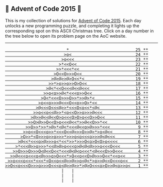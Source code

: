 <h2>🎄 Advent of Code 2015 🎄</h2>

<p>
This is my collection of solutions for <a href="https://adventofcode.com/2015">Advent of Code 2015</a>.  
Each day unlocks a new programming puzzle, and completing it lights up the corresponding spot on this ASCII Christmas tree.  
Click on a day number in the tree below to open its problem page on the AoC website.
</p>

---

<pre class="calendar"><a aria-label="Day 25" href="https://adventofcode.com/2015/day/25" class="calendar-day25">                        *                          <span class="calendar-day">25</span> <span class="calendar-mark-complete">*</span><span class="calendar-mark-verycomplete">*</span></a>
<a aria-label="Day 24" href="https://adventofcode.com/2015/day/24" class="calendar-day24">                       &gt;<span class="calendar-ornament1">o</span>&lt;                         <span class="calendar-day">24</span> <span class="calendar-mark-complete">*</span><span class="calendar-mark-verycomplete">*</span></a>
<a aria-label="Day 23" href="https://adventofcode.com/2015/day/23" class="calendar-day23">                      &gt;<span class="calendar-ornament1">o</span>&lt;&lt;&lt;                        <span class="calendar-day">23</span> <span class="calendar-mark-complete">*</span><span class="calendar-mark-verycomplete">*</span></a>
<a aria-label="Day 22" href="https://adventofcode.com/2015/day/22" class="calendar-day22">                     &gt;<span class="calendar-ornament3">*</span>&lt;&lt;<span class="calendar-ornament0">O</span>&lt;&lt;                       <span class="calendar-day">22</span> <span class="calendar-mark-complete">*</span><span class="calendar-mark-verycomplete">*</span></a>
<a aria-label="Day 21" href="https://adventofcode.com/2015/day/21" class="calendar-day21">                    &gt;&gt;<span class="calendar-ornament3">*</span>&lt;&lt;&lt;<span class="calendar-ornament3">*</span>&lt;&lt;                      <span class="calendar-day">21</span> <span class="calendar-mark-complete">*</span><span class="calendar-mark-verycomplete">*</span></a>
<a aria-label="Day 20" href="https://adventofcode.com/2015/day/20" class="calendar-day20">                   &gt;<span class="calendar-ornament0">O</span>&lt;&lt;<span class="calendar-ornament0">O</span>&gt;&gt;&gt;<span class="calendar-ornament0">O</span>&lt;&lt;                     <span class="calendar-day">20</span> <span class="calendar-mark-complete">*</span><span class="calendar-mark-verycomplete">*</span></a>
<a aria-label="Day 19, two stars" href="https://adventofcode.com/2015/day/19" class="calendar-day19 calendar-verycomplete">                  &gt;<span class="calendar-ornament2">@</span>&gt;<span class="calendar-ornament2">@</span>&gt;&gt;<span class="calendar-ornament2">@</span>&gt;<span class="calendar-ornament0">O</span>&lt;&lt;<span class="calendar-ornament3">*</span>&lt;                    <span class="calendar-day">19</span> <span class="calendar-mark-complete">*</span><span class="calendar-mark-verycomplete">*</span></a>
<a aria-label="Day 18, two stars" href="https://adventofcode.com/2015/day/18" class="calendar-day18 calendar-verycomplete">                 &gt;&gt;<span class="calendar-ornament3">*</span>&gt;<span class="calendar-ornament1">o</span>&gt;&gt;<span class="calendar-ornament1">o</span>&gt;&gt;<span class="calendar-ornament0">O</span>&gt;<span class="calendar-ornament0">O</span>&lt;&lt;                   <span class="calendar-day">18</span> <span class="calendar-mark-complete">*</span><span class="calendar-mark-verycomplete">*</span></a>
<a aria-label="Day 17, two stars" href="https://adventofcode.com/2015/day/17" class="calendar-day17 calendar-verycomplete">                &gt;<span class="calendar-ornament2">@</span>&lt;<span class="calendar-ornament3">*</span>&lt;&lt;<span class="calendar-ornament0">O</span>&lt;&lt;&lt;<span class="calendar-ornament2">@</span>&lt;&lt;<span class="calendar-ornament2">@</span>&lt;&lt;&lt;                  <span class="calendar-day">17</span> <span class="calendar-mark-complete">*</span><span class="calendar-mark-verycomplete">*</span></a>
<a aria-label="Day 16, two stars" href="https://adventofcode.com/2015/day/16" class="calendar-day16 calendar-verycomplete">               &gt;&gt;<span class="calendar-ornament1">o</span>&lt;<span class="calendar-ornament1">o</span>&gt;&gt;<span class="calendar-ornament2">@</span>&lt;<span class="calendar-ornament3">*</span>&lt;&lt;&lt;<span class="calendar-ornament1">o</span>&gt;&gt;<span class="calendar-ornament0">O</span>&lt;&lt;                 <span class="calendar-day">16</span> <span class="calendar-mark-complete">*</span><span class="calendar-mark-verycomplete">*</span></a>
<a aria-label="Day 15" href="https://adventofcode.com/2015/day/15" class="calendar-day15">              &gt;<span class="calendar-ornament0">O</span>&lt;<span class="calendar-ornament3">*</span>&lt;&lt;&lt;<span class="calendar-ornament0">O</span>&gt;&gt;&gt;<span class="calendar-ornament0">O</span>&gt;&gt;<span class="calendar-ornament3">*</span>&gt;&gt;<span class="calendar-ornament2">@</span>&gt;<span class="calendar-ornament3">*</span>&lt;                <span class="calendar-day">15</span> <span class="calendar-mark-complete">*</span><span class="calendar-mark-verycomplete">*</span></a>
<a aria-label="Day 14, two stars" href="https://adventofcode.com/2015/day/14" class="calendar-day14 calendar-verycomplete">             &gt;<span class="calendar-ornament1">o</span>&lt;&lt;<span class="calendar-ornament1">o</span>&gt;&gt;&gt;<span class="calendar-ornament2">@</span>&lt;&lt;&lt;<span class="calendar-ornament0">O</span>&lt;&lt;<span class="calendar-ornament1">o</span>&gt;&gt;<span class="calendar-ornament0">O</span>&gt;<span class="calendar-ornament3">*</span>&lt;&lt;               <span class="calendar-day">14</span> <span class="calendar-mark-complete">*</span><span class="calendar-mark-verycomplete">*</span></a>
<a aria-label="Day 13" href="https://adventofcode.com/2015/day/13" class="calendar-day13">            &gt;<span class="calendar-ornament2">@</span>&lt;&lt;&lt;<span class="calendar-ornament0">O</span>&lt;&lt;&lt;<span class="calendar-ornament2">@</span>&gt;&gt;<span class="calendar-ornament3">*</span>&lt;&lt;&lt;<span class="calendar-ornament0">O</span>&lt;<span class="calendar-ornament1">o</span>&lt;&lt;<span class="calendar-ornament3">*</span>&lt;<span class="calendar-ornament2">@</span>&lt;              <span class="calendar-day">13</span> <span class="calendar-mark-complete">*</span><span class="calendar-mark-verycomplete">*</span></a>
<a aria-label="Day 12, two stars" href="https://adventofcode.com/2015/day/12" class="calendar-day12 calendar-verycomplete">           &gt;&gt;<span class="calendar-ornament1">o</span>&lt;&lt;<span class="calendar-ornament1">o</span>&lt;&lt;<span class="calendar-ornament2">@</span>&gt;&gt;<span class="calendar-ornament3">*</span>&lt;<span class="calendar-ornament1">o</span>&lt;&lt;<span class="calendar-ornament0">O</span>&gt;&gt;<span class="calendar-ornament1">o</span>&gt;&gt;&gt;<span class="calendar-ornament2">@</span>&lt;&lt;&lt;             <span class="calendar-day">12</span> <span class="calendar-mark-complete">*</span><span class="calendar-mark-verycomplete">*</span></a>
<a aria-label="Day 11, two stars" href="https://adventofcode.com/2015/day/11" class="calendar-day11 calendar-verycomplete">          &gt;<span class="calendar-ornament2">@</span>&gt;&gt;<span class="calendar-ornament2">@</span>&lt;&lt;<span class="calendar-ornament2">@</span>&lt;&lt;<span class="calendar-ornament0">O</span>&gt;<span class="calendar-ornament1">o</span>&lt;&lt;&lt;<span class="calendar-ornament0">O</span>&gt;<span class="calendar-ornament0">O</span>&gt;<span class="calendar-ornament1">o</span>&lt;&lt;<span class="calendar-ornament0">O</span>&gt;&gt;<span class="calendar-ornament0">O</span>&lt;&lt;            <span class="calendar-day">11</span> <span class="calendar-mark-complete">*</span><span class="calendar-mark-verycomplete">*</span></a>
<a aria-label="Day 10, two stars" href="https://adventofcode.com/2015/day/10" class="calendar-day10 calendar-verycomplete">         &gt;&gt;<span class="calendar-ornament0">O</span>&gt;<span class="calendar-ornament2">@</span>&gt;&gt;<span class="calendar-ornament0">O</span>&lt;&lt;<span class="calendar-ornament0">O</span>&gt;<span class="calendar-ornament1">o</span>&lt;&lt;&lt;<span class="calendar-ornament2">@</span>&lt;&lt;<span class="calendar-ornament3">*</span>&gt;&gt;<span class="calendar-ornament2">@</span>&lt;&lt;<span class="calendar-ornament0">O</span>&gt;&gt;<span class="calendar-ornament3">*</span>&lt;&lt;           <span class="calendar-day">10</span> <span class="calendar-mark-complete">*</span><span class="calendar-mark-verycomplete">*</span></a>
<a aria-label="Day 9" href="https://adventofcode.com/2015/day/9" class="calendar-day9">        &gt;&gt;<span class="calendar-ornament0">O</span>&gt;&gt;<span class="calendar-ornament3">*</span>&gt;&gt;<span class="calendar-ornament3">*</span>&gt;<span class="calendar-ornament2">@</span>&gt;<span class="calendar-ornament3">*</span>&lt;<span class="calendar-ornament2">@</span>&lt;<span class="calendar-ornament3">*</span>&lt;&lt;&lt;<span class="calendar-ornament2">@</span>&lt;&lt;<span class="calendar-ornament1">o</span>&gt;<span class="calendar-ornament2">@</span>&gt;&gt;&gt;<span class="calendar-ornament3">*</span>&lt;&lt;&lt;          <span class="calendar-day"> 9</span> <span class="calendar-mark-complete">*</span><span class="calendar-mark-verycomplete">*</span></a>
<a aria-label="Day 8, two stars" href="https://adventofcode.com/2015/day/8" class="calendar-day8 calendar-verycomplete">       &gt;&gt;<span class="calendar-ornament1">o</span>&lt;&lt;<span class="calendar-ornament0">O</span>&lt;&lt;&lt;<span class="calendar-ornament1">o</span>&gt;&gt;<span class="calendar-ornament3">*</span>&lt;&lt;&lt;<span class="calendar-ornament0">O</span>&lt;&lt;<span class="calendar-ornament2">@</span>&gt;&gt;&gt;<span class="calendar-ornament0">O</span>&gt;&gt;<span class="calendar-ornament2">@</span>&gt;<span class="calendar-ornament3">*</span>&gt;<span class="calendar-ornament1">o</span>&lt;<span class="calendar-ornament2">@</span>&lt;&lt;         <span class="calendar-day"> 8</span> <span class="calendar-mark-complete">*</span><span class="calendar-mark-verycomplete">*</span></a>
<a aria-label="Day 7, two stars" href="https://adventofcode.com/2015/day/7" class="calendar-day7 calendar-verycomplete">      &gt;<span class="calendar-ornament0">O</span>&gt;&gt;<span class="calendar-ornament3">*</span>&lt;<span class="calendar-ornament0">O</span>&gt;&gt;&gt;<span class="calendar-ornament1">o</span>&gt;&gt;<span class="calendar-ornament1">o</span>&gt;&gt;&gt;<span class="calendar-ornament3">*</span>&gt;&gt;&gt;<span class="calendar-ornament1">o</span>&lt;<span class="calendar-ornament1">o</span>&lt;&lt;&lt;<span class="calendar-ornament1">o</span>&gt;&gt;&gt;<span class="calendar-ornament2">@</span>&lt;<span class="calendar-ornament2">@</span>&lt;&lt;&lt;        <span class="calendar-day"> 7</span> <span class="calendar-mark-complete">*</span><span class="calendar-mark-verycomplete">*</span></a>
<a aria-label="Day 6, two stars" href="https://adventofcode.com/2015/day/6" class="calendar-day6 calendar-verycomplete">     &gt;<span class="calendar-ornament2">@</span>&lt;&lt;<span class="calendar-ornament3">*</span>&lt;&lt;&lt;<span class="calendar-ornament1">o</span>&gt;<span class="calendar-ornament2">@</span>&gt;&gt;&gt;<span class="calendar-ornament1">o</span>&lt;<span class="calendar-ornament3">*</span>&lt;&lt;<span class="calendar-ornament3">*</span>&gt;&gt;<span class="calendar-ornament3">*</span>&gt;&gt;&gt;<span class="calendar-ornament0">O</span>&lt;<span class="calendar-ornament1">o</span>&gt;<span class="calendar-ornament0">O</span>&lt;<span class="calendar-ornament0">O</span>&gt;<span class="calendar-ornament1">o</span>&lt;&lt;&lt;&lt;       <span class="calendar-day"> 6</span> <span class="calendar-mark-complete">*</span><span class="calendar-mark-verycomplete">*</span></a>
<a aria-label="Day 5, two stars" href="https://adventofcode.com/2015/day/5" class="calendar-day5 calendar-verycomplete">    &gt;<span class="calendar-ornament3">*</span>&lt;&lt;&lt;<span class="calendar-ornament2">@</span>&gt;&gt;<span class="calendar-ornament1">o</span>&gt;&gt;&gt;<span class="calendar-ornament3">*</span>&lt;&lt;<span class="calendar-ornament2">@</span>&gt;<span class="calendar-ornament2">@</span>&gt;<span class="calendar-ornament1">o</span>&lt;&lt;&lt;<span class="calendar-ornament1">o</span>&gt;<span class="calendar-ornament2">@</span>&lt;<span class="calendar-ornament2">@</span>&lt;<span class="calendar-ornament2">@</span>&gt;&gt;&gt;<span class="calendar-ornament1">o</span>&lt;&lt;&lt;<span class="calendar-ornament0">O</span>&lt;&lt;&lt;      <span class="calendar-day"> 5</span> <span class="calendar-mark-complete">*</span><span class="calendar-mark-verycomplete">*</span></a>
<a aria-label="Day 4, two stars" href="https://adventofcode.com/2015/day/4" class="calendar-day4 calendar-verycomplete">   &gt;&gt;<span class="calendar-ornament0">O</span>&gt;&gt;&gt;<span class="calendar-ornament0">O</span>&gt;&gt;&gt;<span class="calendar-ornament0">O</span>&lt;<span class="calendar-ornament2">@</span>&lt;&lt;<span class="calendar-ornament0">O</span>&lt;&lt;<span class="calendar-ornament3">*</span>&lt;&lt;&lt;<span class="calendar-ornament2">@</span>&lt;<span class="calendar-ornament2">@</span>&lt;<span class="calendar-ornament1">o</span>&lt;&lt;&lt;<span class="calendar-ornament3">*</span>&lt;<span class="calendar-ornament2">@</span>&lt;&lt;&lt;<span class="calendar-ornament0">O</span>&gt;&gt;<span class="calendar-ornament0">O</span>&lt;&lt;&lt;     <span class="calendar-day"> 4</span> <span class="calendar-mark-complete">*</span><span class="calendar-mark-verycomplete">*</span></a>
<a aria-label="Day 3, two stars" href="https://adventofcode.com/2015/day/3" class="calendar-day3 calendar-verycomplete">  &gt;&gt;<span class="calendar-ornament2">@</span>&lt;&lt;&lt;<span class="calendar-ornament1">o</span>&lt;&lt;&lt;<span class="calendar-ornament1">o</span>&lt;<span class="calendar-ornament2">@</span>&gt;&gt;&gt;<span class="calendar-ornament1">o</span>&gt;<span class="calendar-ornament0">O</span>&lt;&lt;&lt;<span class="calendar-ornament3">*</span>&gt;<span class="calendar-ornament0">O</span>&lt;&lt;<span class="calendar-ornament1">o</span>&lt;&lt;<span class="calendar-ornament0">O</span>&gt;<span class="calendar-ornament2">@</span>&gt;&gt;&gt;<span class="calendar-ornament0">O</span>&lt;&lt;<span class="calendar-ornament3">*</span>&lt;&lt;<span class="calendar-ornament1">o</span>&lt;&lt;    <span class="calendar-day"> 3</span> <span class="calendar-mark-complete">*</span><span class="calendar-mark-verycomplete">*</span></a>
<a aria-label="Day 2, two stars" href="https://adventofcode.com/2015/day/2" class="calendar-day2 calendar-verycomplete"> &gt;&gt;<span class="calendar-ornament1">o</span>&lt;&lt;&lt;<span class="calendar-ornament1">o</span>&lt;&lt;&lt;<span class="calendar-ornament3">*</span>&lt;&lt;&lt;<span class="calendar-ornament3">*</span>&lt;<span class="calendar-ornament0">O</span>&lt;&lt;<span class="calendar-ornament1">o</span>&lt;&lt;<span class="calendar-ornament2">@</span>&gt;&gt;<span class="calendar-ornament2">@</span>&gt;&gt;<span class="calendar-ornament1">o</span>&lt;<span class="calendar-ornament2">@</span>&lt;<span class="calendar-ornament3">*</span>&gt;<span class="calendar-ornament1">o</span>&gt;&gt;<span class="calendar-ornament2">@</span>&lt;&lt;<span class="calendar-ornament0">O</span>&lt;&lt;&lt;<span class="calendar-ornament1">o</span>&lt;&lt;   <span class="calendar-day"> 2</span> <span class="calendar-mark-complete">*</span><span class="calendar-mark-verycomplete">*</span></a>
<a aria-label="Day 1, two stars" href="https://adventofcode.com/2015/day/1" class="calendar-day1 calendar-verycomplete">&gt;&gt;<span class="calendar-ornament0">O</span>&lt;&lt;<span class="calendar-ornament1">o</span>&lt;&lt;&lt;<span class="calendar-ornament0">O</span>&gt;&gt;&gt;<span class="calendar-ornament1">o</span>&gt;&gt;&gt;<span class="calendar-ornament0">O</span>&lt;&lt;&lt;<span class="calendar-ornament1">o</span>&lt;<span class="calendar-ornament2">@</span>&gt;&gt;<span class="calendar-ornament2">@</span>&gt;&gt;<span class="calendar-ornament3">*</span>&gt;<span class="calendar-ornament2">@</span>&gt;<span class="calendar-ornament0">O</span>&lt;&lt;&lt;<span class="calendar-ornament1">o</span>&gt;<span class="calendar-ornament0">O</span>&gt;&gt;<span class="calendar-ornament2">@</span>&lt;<span class="calendar-ornament1">o</span>&gt;&gt;<span class="calendar-ornament1">o</span>&lt;  <span class="calendar-day"> 1</span> <span class="calendar-mark-complete">*</span><span class="calendar-mark-verycomplete">*</span></a>
<span class="calendar-trunk">                      |   |                             
                      |   |                             
           _  _ __ ___|___|___ __ _  _           </span>       
</pre>
